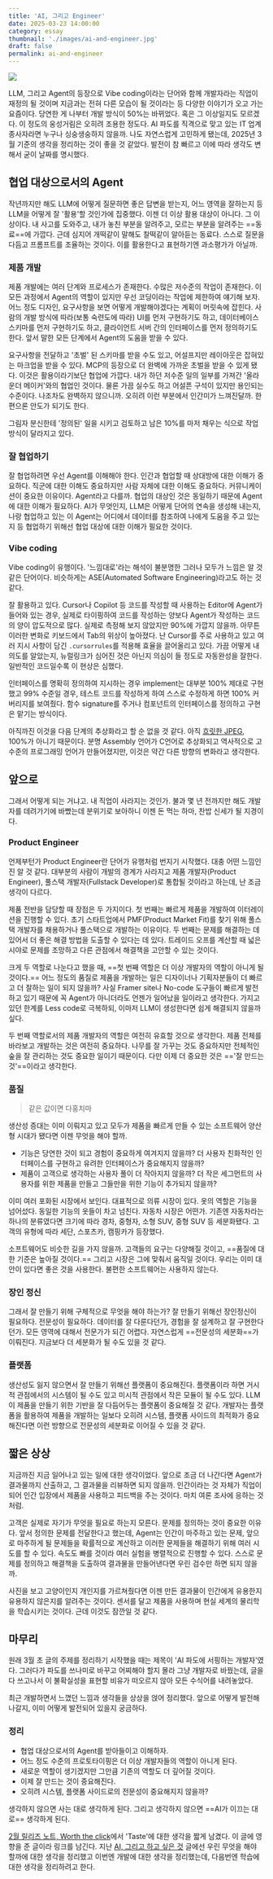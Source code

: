 ```yaml
---
title: 'AI, 그리고 Engineer'
date: 2025-03-23 14:00:00
category: essay
thumbnail: './images/ai-and-engineer.jpg'
draft: false
permalink: ai-and-engineer
---
```


![](./images/ai-and-engineer.jpg)

LLM, 그리고 Agent의 등장으로 Vibe coding이라는 단어와 함께 개발자라는 직업이 재정의 될 것이며 지금과는 전혀 다른 모습이 될 것이라는 등 다양한 이야기가 오고 가는 요즘이다. 당연한 게 나부터 개발 방식이 50%는 바뀌었다. 혹은 그 이상일지도 모르겠다. 이 정도의 웅성거림은 오히려 조용한 정도다. AI 파도를 직격으로 맞고 있는 IT 업계 종사자라면 누구나 싱숭생숭하지 않을까. 나도 자연스럽게 고민하게 됐는데, 2025년 3월 기준의 생각을 정리하는 것이 좋을 것 같았다. 발전이 참 빠르고 이에 따라 생각도 변해서 굳이 날짜를 명시했다.

## 협업 대상으로서의 Agent
작년까지만 해도 LLM에 어떻게 질문하면 좋은 답변을 받는지, 어느 영역을 잘하는지 등 LLM을 어떻게 잘 '활용'할 것인가에 집중했다. 이젠 더 이상 활용 대상이 아니다. 그 이상이다. 내 사고를 도와주고, 내가 놓친 부분을 알려주고, 모르는 부분을 알려주는 ==동료==에 가깝다. 근데 심지어 개떡같이 말해도 찰떡같이 알아듣는 동료다. 스스로 질문을 다듬고 프롬프트를 조율하는 것이다. 이를 활용한다고 표현하기엔 과소평가가 아닐까.

### 제품 개발
제품 개발에는 여러 단계와 프로세스가 존재한다. 수많은 저수준의 작업이 존재한다. 이 모든 과정에서 Agent의 역할이 있지만 우선 코딩이라는 작업에 제한하여 얘기해 보자. 어느 정도 디자인, 요구사항을 보면 어떻게 개발해야겠다는 계획이 머릿속에 잡힌다. 사람의 개발 방식에 따라(보통 숙련도에 따라) UI를 먼저 구현하기도 하고, 데이터베이스 스키마를 먼저 구현하기도 하고, 클라이언트 서버 간의 인터페이스를 먼저 정의하기도 한다. 앞서 말한 모든 단계에서 Agent의 도움을 받을 수 있다.

요구사항을 전달하고 '초벌' 된 스키마를 받을 수도 있고, 어설프지만 레이아웃은 잡혀있는 마크업을 받을 수 있다. MCP의 등장으로 더 완벽에 가까운 초벌을 받을 수 있게 됐다. 이것은 활용이라기보단 협업에 가깝다. 내가 하던 저수준 일의 일부를 가져간 '올라운더 메이커'와의 협업인 것이다. 물론 가끔 실수도 하고 어설픈 구석이 있지만 용인되는 수준이다. 나조차도 완벽하지 않으니까. 오히려 이런 부분에서 인간미가 느껴진달까. 한편으론 안도가 되기도 한다.

그림자 분신한테 '정의된' 일을 시키고 검토하고 남은 10%를 마저 채우는 식으로 작업 방식이 달라지고 있다. 

### 잘 협업하기
잘 협업하려면 우선 Agent를 이해해야 한다. 인간과 협업할 때 상대방에 대한 이해가 중요하다. 직군에 대한 이해도 중요하지만 사람 자체에 대한 이해도 중요하다. 커뮤니케이션이 중요한 이유이다. Agent라고 다를까. 협업의 대상인 것은 동일하기 때문에 Agent에 대한 이해가 필요하다. AI가 무엇인지, LLM은 어떻게 단어의 연속을 생성해 내는지, 나랑 협업하고 있는 이 Agent는 어디에서 데이터를 참조하여 나에게 도움을 주고 있는지 등 협업하기 위해선 협업 대상에 대한 이해가 필요한 것이다.

### Vibe coding
Vibe coding이 유행이다. '느낌대로'라는 해석이 불분명한 그러나 모두가 느낌은 알 것 같은 단어이다. 비슷하게는 ASE(Automated Software Engineering)라고도 하는 것 같다.

잘 활용하고 있다. Cursor나 Copilot 등 코드를 작성할 때 사용하는 Editor에 Agent가 들어와 있는 경우, 실제로 타이핑하여 코드를 작성하는 양보다 Agent가 작성하는 코드의 양이 압도적으로 많다. 실제로 측정해 보지 않았지만 90%에 가깝지 않을까. 아무튼 이러한 변화로 키보드에서 Tab의 위상이 높아졌다. 난 Cursor를 주로 사용하고 있고 여러 지시 사항이 담긴 `.cursorrules`를 적용해 효율을 끌어올리고 있다. 가끔 어떻게 내 의도를 알았는지, 뉴럴링크가 심어진 것은 아닌지 의심이 들 정도로 자동완성을 잘한다. 일반적인 코드일수록 이 현상은 심했다.

인터페이스를 명확히 정의하여 지시하는 경우 implement는 대부분 100% 제대로 구현했고 99% 수준일 경우, 테스트 코드를 작성하게 하여 스스로 수정하게 하면 100% 커버리지를 보여줬다. 함수 signature를 주거나 컴포넌트의 인터페이스를 정의하고 구현은 맡기는 방식이다.

아직까진 이것을 다음 단계의 추상화라고 할 순 없을 것 같다. 아직 [흐릿한 JPEG](https://www.newyorker.com/tech/annals-of-technology/chatgpt-is-a-blurry-jpeg-of-the-web), 100%가 아니기 때문이다. 분명 Assembly 언어가 C언어로 추상화되고 역사적으로 고수준의 프로그래밍 언어가 만들어졌지만, 이것은 약간 다른 방향의 변화라고 생각한다.

## 앞으로
그래서 어떻게 되는 거냐고. 내 직업이 사라지는 것인가. 불과 몇 년 전까지만 해도 개발자를 데려가기에 바빴는데 분위기로 보아하니 이젠 돈 먹는 하마, 찬밥 신세가 될 지경이다.

### Product Engineer
언제부턴가 Product Engineer란 단어가 유행처럼 번지기 시작했다. 대충 어떤 느낌인진 알 것 같다. 대부분의 사람이 개발의 경계가 사라지고 제품 개발자(Product Engineer), 풀스택 개발자(Fullstack Developer)로 통합될 것이라고 하는데, 난 조금 생각이 다르다.

제품 전반을 담당할 때 장점은 두 가지이다. 첫 번째는 빠르게 제품을 개발하여 이터레이션을 진행할 수 있다. 초기 스타트업에서 PMF(Product Market Fit)를 찾기 위해 풀스택 개발자를 채용하거나 풀스택으로 개발하는 이유이다. 두 번째는 문제를 해결하는 데 있어서 더 좋은 해결 방법을 도출할 수 있다는 데 있다. 트레이드 오프를 계산할 때 넓은 시야로 문제를 조망하고 다른 관점에서 해결책을 고안할 수 있는 것이다.

크게 두 역할로 나눈다고 했을 때, ==첫 번째 역할은 더 이상 개발자의 역할이 아니게 될 것이다.== 어느 정도의 품질로 제품을 개발하는 일은 디자이너나 기획자분들이 더 빠르고 더 잘하는 일이 되지 않을까? 사실 Framer site나 No-code 도구들이 빠르게 발전하고 있기 때문에 꼭 Agent가 아니더라도 언젠가 일어났을 일이라고 생각한다. 가지고 있던 한계를 Less code로 극복하되, 이마저 LLM이 생성한다면 쉽게 해결되지 않을까 싶다.

두 번째 역할로서의 제품 개발자의 역할은 여전히 유효할 것으로 생각한다. 제품 전체를 바라보고 개발하는 것은 여전히 중요하다. 나무를 잘 가꾸는 것도 중요하지만 전체적인 숲을 잘 관리하는 것도 중요한 일이기 때문이다. 다만 이제 더 중요한 것은 =='잘 만드는 것'==이라고 생각한다.

### 품질
> 같은 값이면 다홍치마

생산성 증대는 이미 이뤄지고 있고 모두가 제품을 빠르게 만들 수 있는 소프트웨어 양산형 시대가 됐다면 이젠 무엇을 해야 할까.
- 기능은 당연한 것이 되고 경험이 중요하게 여겨지지 않을까? 더 사용자 친화적인 인터페이스를 구현하고 유려한 인터페이스가 중요해지지 않을까?
- 제품이 고객으로 생각하는 사용자 풀이 더 작아지지 않을까? 더 작은 세그먼트의 사용자를 위한 제품을 만들고 그들만을 위한 기능이 추가되지 않을까?

이미 여러 포화된 시장에서 보인다. 대표적으로 의류 시장이 있다. 옷의 역할은 기능을 넘어섰다. 동일한 기능의 옷들이 차고 넘친다. 자동차 시장은 어떤가. 기존엔 자동차라는 하나의 분류였다면 크기에 따라 경차, 중형자, 소형 SUV, 중형 SUV 등 세분화됐다. 고객의 유형에 따라 세단, 스포츠카, 캠핑카가 등장했다.

소프트웨어도 비슷한 길을 가지 않을까. 고객들의 요구는 다양해질 것이고, ==품질에 대한 기준은 높아질 것이다.== 그리고 시장은 그에 맞춰서 움직일 것이다. 우리는 이미 대안이 있다면 좋은 것을 사용한다. 불편한 소프트웨어는 사용하지 않는다.

### 장인 정신
그래서 잘 만들기 위해 구체적으로 무엇을 해야 하는가? 잘 만들기 위해선 장인정신이 필요하다. 전문성이 필요하다. 데이터를 잘 다룬다던가, 경험을 잘 설계하고 잘 구현한다던가. 모든 영역에 대해서 전문가가 되긴 어렵다. 자연스럽게 ==전문성의 세분화==가 이뤄진다. 지금보다 더 세분화가 될 수도 있을 것 같다.

### 플랫폼
생산성도 잃지 않으면서 잘 만들기 위해선 플랫폼이 중요해진다. 플랫폼이라 하면 거시적 관점에서의 시스템이 될 수도 있고 미시적 관점에서 작은 모듈이 될 수도 있다. LLM이 제품을 만들기 위한 기반을 잘 다듬어두는 플랫폼이 중요해질 것 같다. 개발자는 플랫폼을 활용하여 제품을 개발하는 일보다 오히려 시스템, 플랫폼 사이드의 최적화가 중요해진다면 이런 방향으로 전문성의 세분화로 이어질 수 있을 것 같다.

## 짧은 상상
지금까진 지금 일어나고 있는 일에 대한 생각이었다. 앞으로 조금 더 나간다면 Agent가 결과물까지 산출하고, 그 결과물을 리뷰하면 되지 않을까. 인간이라는 것 자체가 직업이 되어 인간 입장에서 제품을 사용하고 피드백을 주는 것이다. 마치 여론 조사에 응하는 것처럼.

고객은 실제로 자기가 무엇을 필요로 하는지 모른다. 문제를 정의하는 것이 중요한 이유다. 앞서 정의한 문제를 전달한다고 했는데, Agent는 인간이 마주하고 있는 문제, 앞으로 마주하게 될 문제들을 확률적으로 계산하고 이러한 문제들을 해결하기 위해 여러 시도를 할 수 있다. 속도도 빠를 것이라 여러 실험을 병렬적으로 진행할 수 있다. 스스로 문제를 정의하고 해결책을 도출하여 결과물을 만들어낸다면 우린 검수만 하면 되지 않을까. 

사진을 보고 고양이인지 개인지를 가르쳐줬다면 이젠 만든 결과물이 인간에게 유용한지 유용하지 않은지를 알려주는 것이다. 센서를 달고 제품을 사용하며 현실 세계의 물리학을 학습시키는 것이다. 근데 이것도 잠깐일 것 같다.

## 마무리
원래 3월 초 글의 주제를 정리하기 시작했을 때는 제목이 'AI 파도에 서핑하는 개발자'였다. 그러다가 파도를 쓰나미로 바꾸고 어찌해야 할지 몰라 그냥 개발자로 바꿨는데, 글을 다 쓰고나서 이 불확실성을 표현할 비유가 떠오르지 않아 모든 수식어를 내려놓았다.

최근 개발하면서 느꼈던 느낌과 생각들을 상상을 얹어 정리했다. 앞으로 어떻게 발전해 나갈지, 이미 어떻게 발전되어 있을지 궁금하다.

### 정리
- 협업 대상으로서의 Agent를 받아들이고 이해하자.
- 어느 정도 수준의 프로토타이핑은 더 이상 개발자들의 역할이 아니게 된다.
- 새로운 역할이 생기겠지만 그만큼 기존의 역할도 더 깊어질 것이다.
- 이제 잘 만드는 것이 중요해진다.
- 오히려 시스템, 플랫폼 사이드로의 전문성이 중요해지지 않을까?

생각하지 않으면 사는 대로 생각하게 된다. 그리고 생각하지 않으면 ==AI가 이끄는 대로== 생각하게 된다.

[2월 릴리즈 노트, Worth the click](https://jbee.io/articles/essay/release-note-2025-02#worth-the-click)에서 'Taste'에 대한 생각을 짧게 남겼다. 이 글에 영향을 준 글이라 링크를 남긴다. 지난 [AI, 그리고 하고 싶은 것](https://jbee.io/articles/essay/what-i-want-to-do-and-ai) 글에선 우린 무엇을 해야 할까에 대한 생각을 정리했고 이번엔 개발에 대한 생각을 정리했는데, 다음번엔 학습에 대한 생각을 정리하려고 한다.
